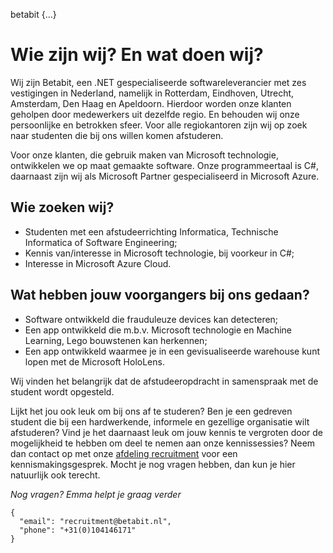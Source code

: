 betabit {...}

# Wie zijn wij? En wat doen wij?
Wij zijn Betabit, een .NET gespecialiseerde softwareleverancier met zes vestigingen in Nederland, namelijk in Rotterdam, Eindhoven, Utrecht, Amsterdam, Den Haag en Apeldoorn. Hierdoor worden onze klanten geholpen door medewerkers uit dezelfde regio. En behouden wij onze persoonlijke en betrokken sfeer. Voor alle regiokantoren zijn wij op zoek naar studenten die bij ons willen komen afstuderen.

Voor onze klanten, die gebruik maken van Microsoft technologie, ontwikkelen we op maat gemaakte software. Onze programmeertaal is C#, daarnaast zijn wij als Microsoft Partner gespecialiseerd in Microsoft Azure.

## Wie zoeken wij?
- Studenten met een afstudeerrichting Informatica, Technische Informatica of Software Engineering;
- Kennis van/interesse in Microsoft technologie, bij voorkeur in C#;
- Interesse in Microsoft Azure Cloud.


## Wat hebben jouw voorgangers bij ons gedaan?
- Software ontwikkeld die frauduleuze devices kan detecteren;
- Een app ontwikkeld die m.b.v. Microsoft technologie en Machine Learning, Lego
bouwstenen kan herkennen;
- Een app ontwikkeld waarmee je in een gevisualiseerde warehouse kunt lopen
met de Microsoft HoloLens.

Wij vinden het belangrijk dat de afstudeeropdracht in samenspraak met de student wordt opgesteld.

Lijkt het jou ook leuk om bij ons af te studeren? Ben je een gedreven student die bij een hardwerkende, informele en gezellige organisatie wilt afstuderen? Vind je het daarnaast leuk om jouw kennis te vergroten door de mogelijkheid te hebben om deel te nemen aan onze kennissessies? Neem dan contact op met onze [afdeling recruitment](mailto:recruitment@betabit.nl) voor een kennismakingsgesprek. Mocht je nog vragen hebben, dan kun je hier natuurlijk ook terecht.


_Nog vragen? Emma helpt je graag verder_
 ```
 {
   "email": "recruitment@betabit.nl",
   "phone": "+31(0)104146171"
 }
 ```
 